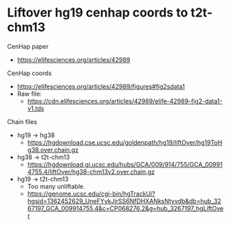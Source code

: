 # Liftover hg19 cenhap coords to t2t-chm13

CenHap paper
* https://elifesciences.org/articles/42989

CenHap coords
* https://elifesciences.org/articles/42989/figures#fig2sdata1
* Raw file:
    * https://cdn.elifesciences.org/articles/42989/elife-42989-fig2-data1-v1.tds

Chain files
* hg19 -> hg38
    * https://hgdownload.cse.ucsc.edu/goldenpath/hg19/liftOver/hg19ToHg38.over.chain.gz
* hg38 -> t2t-chm13
    * https://hgdownload.gi.ucsc.edu/hubs/GCA/009/914/755/GCA_009914755.4/liftOver/hg38-chm13v2.over.chain.gz
* hg19 -> t2t-chm13
    * Too many unliftable.
    * https://genome.ucsc.edu/cgi-bin/hgTrackUi?hgsid=1362452629_UneFYykJjrSS6NfDHXANksNtyvdb&db=hub_3267197_GCA_009914755.4&c=CP068276.2&g=hub_3267197_hgLiftOver
